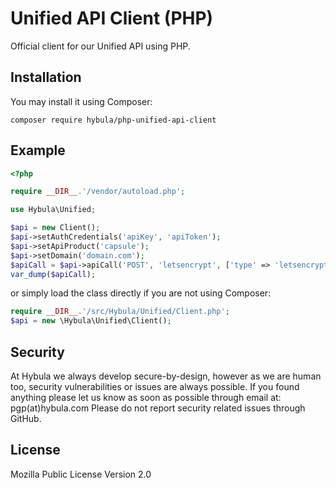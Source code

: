 # Unified API Client (PHP)
Official client for our Unified API using PHP.

## Installation
You may install it using Composer:
```
composer require hybula/php-unified-api-client
```

## Example
```php
<?php

require __DIR__.'/vendor/autoload.php';

use Hybula\Unified;

$api = new Client();
$api->setAuthCredentials('apiKey', 'apiToken');
$api->setApiProduct('capsule');
$api->setDomain('domain.com');
$apiCall = $api->apiCall('POST', 'letsencrypt', ['type' => 'letsencrypt-ecc']);
var_dump($apiCall);
```

or simply load the class directly if you are not using Composer:
```php
require __DIR__.'/src/Hybula/Unified/Client.php';
$api = new \Hybula\Unified\Client();
```

## Security
At Hybula we always develop secure-by-design, however as we are human too, security vulnerabilities or issues are always possible. If you found anything please let us know as soon as possible through email at: pgp(at)hybula.com
Please do not report security related issues through GitHub.

## License
Mozilla Public License Version 2.0